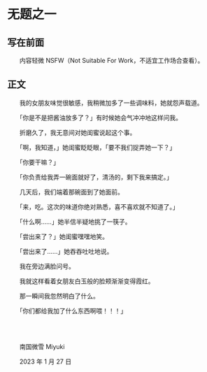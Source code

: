 # 无题之一

## 写在前面

　　内容轻微 NSFW（Not Suitable For Work，不适宜工作场合查看）。

## 正文

　　我的女朋友味觉很敏感，我稍微加多了一些调味料，她就怨声载道。

　　「你是不是把酱油放多了？」有时候她会气冲冲地这样问我。

　　折磨久了，我无意间对她闺蜜说起这个事。

　　「啊，我知道，」她闺蜜眨眨眼，「要不我们捉弄她一下？」

　　「你要干嘛？」

　　「你负责给我弄一碗面就好了，清汤的，剩下我来搞定。」

　　几天后，我们端着那碗面到了她面前。

　　「来，吃。这次的味道你绝对熟悉，喜不喜欢就不知道了。」

　　「什么啊……」她半信半疑地挑了一筷子。

　　「尝出来了？」她闺蜜嘿嘿地笑。

　　「尝出来了……」她吞吞吐吐地说。

　　我在旁边满脸问号。

　　我就这样看着女朋友白玉般的脸颊渐渐变得霞红。

　　那一瞬间我忽然明白了什么。

　　「你们都给我加了什么东西啊喂！！！」

<br>

<br>


　　南国微雪 Miyuki

　　2023 年 1 月 27 日
